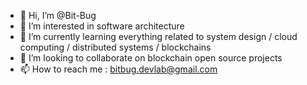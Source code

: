 - 👋 Hi, I’m @Bit-Bug
- 👀 I’m interested in software architecture
- 🌱 I’m currently learning everything related to system design / cloud computing /  distributed systems / blockchains
- 💞️ I’m looking to collaborate on blockchain open source projects
- 📫 How to reach me : bitbug.devlab@gmail.com

<!---
Bit-Bug/Bit-Bug is a ✨ special ✨ repository because its `README.md` (this file) appears on your GitHub profile.
You can click the Preview link to take a look at your changes.
--->
